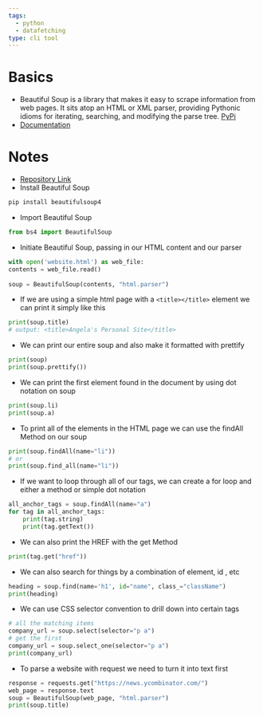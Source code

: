 ```yaml
---
tags:
  - python
  - datafetching
type: cli tool
---
```

# Basics
-   Beautiful Soup is a library that makes it easy to scrape information from web pages. It sits atop an HTML or XML parser, providing Pythonic idioms for iterating, searching, and modifying the parse tree. [PyPi](https://pypi.org/project/beautifulsoup4/)
- [Documentation](https://www.crummy.com/software/BeautifulSoup/bs4/doc/)

# Notes
- [Repository Link](https://github.com/darkcohiba/100-days-of-python-udemy/tree/main/day-45)
- Install Beautiful Soup
```bash
pip install beautifulsoup4
```
- Import Beautiful Soup
```python
from bs4 import BeautifulSoup
```
- Initiate Beautiful Soup, passing in our HTML content and our parser
```python
with open('website.html') as web_file:  
contents = web_file.read()  
  
soup = BeautifulSoup(contents, "html.parser")
```
- If we are using a simple html page with a `<title></title>` element we can print it simply like this
```python
print(soup.title)
# output: <title>Angela's Personal Site</title>
```
- We can print our entire soup and also make it formatted with prettify
```python
print(soup)  
print(soup.prettify())
```
- We can print the first element found in the document by using dot notation on soup
```python
print(soup.li)  
print(soup.a)
```
- To print all of the elements in the HTML page we can use the findAll Method on our soup
```python
print(soup.findAll(name="li"))
# or
print(soup.find_all(name="li"))
```
- If we want to loop through all of our tags, we can create a for loop and either a method or simple dot notation
```python
all_anchor_tags = soup.findAll(name="a")  
for tag in all_anchor_tags:  
	print(tag.string)  
	print(tag.getText())
```
- We can also print the HREF with the get Method
```python
print(tag.get("href"))
```
- We can also search for things by a combination of element, id , etc
```python
heading = soup.find(name='h1', id="name", class_="className")
print(heading)
```
- We can use CSS selector convention to drill down into certain tags
```python
# all the matching items  
company_url = soup.select(selector="p a")  
# get the first  
company_url = soup.select_one(selector="p a")  
print(company_url)
```
- To parse a website with request we need to turn it into text first
```python
response = requests.get("https://news.ycombinator.com/")  
web_page = response.text  
soup = BeautifulSoup(web_page, "html.parser")  
print(soup.title)
```
